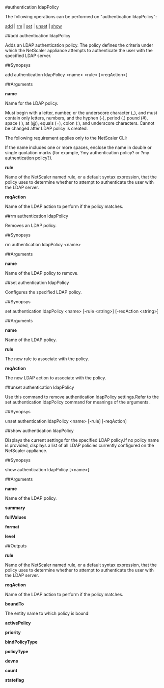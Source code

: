 #authentication ldapPolicy

The following operations can be performed on "authentication ldapPolicy":


[add](#add-authentication-ldappolicy) | [rm](#rm-authentication-ldappolicy) | [set](#set-authentication-ldappolicy) | [unset](#unset-authentication-ldappolicy) | [show](#show-authentication-ldappolicy)

##add authentication ldapPolicy

Adds an LDAP authentication policy. The policy defines the criteria under which the NetScaler appliance attempts to authenticate the user with the specified LDAP server.


##Synopsys

add authentication ldapPolicy &lt;name> &lt;rule> [&lt;reqAction>]


##Arguments

<b>name</b>
Name for the LDAP policy. 
Must begin with a letter, number, or the underscore character (_), and must contain only letters, numbers, and the hyphen (-), period (.) pound (#), space ( ), at (@), equals (=), colon (:), and underscore characters. Cannot be changed after LDAP policy is created.
The following requirement applies only to the NetScaler CLI:
If the name includes one or more spaces, enclose the name in double or single quotation marks (for example, ?my authentication policy? or ?my authentication policy?).

<b>rule</b>
Name of the NetScaler named rule, or a default syntax expression, that the policy uses to determine whether to attempt to authenticate the user with the LDAP server.

<b>reqAction</b>
Name of the LDAP action to perform if the policy matches.



##rm authentication ldapPolicy

Removes an LDAP policy.


##Synopsys

rm authentication ldapPolicy &lt;name>


##Arguments

<b>name</b>
Name of the LDAP policy to remove.



##set authentication ldapPolicy

Configures the specified LDAP policy.


##Synopsys

set authentication ldapPolicy &lt;name> [-rule &lt;string>] [-reqAction &lt;string>]


##Arguments

<b>name</b>
Name of the LDAP policy.

<b>rule</b>
The new rule to associate with the policy.

<b>reqAction</b>
The new LDAP action to associate with the policy.



##unset authentication ldapPolicy

Use this command to remove authentication ldapPolicy settings.Refer to the set authentication ldapPolicy command for meanings of the arguments.


##Synopsys

unset authentication ldapPolicy &lt;name> [-rule] [-reqAction]


##show authentication ldapPolicy

Displays the current settings for the specified LDAP policy.If no policy name is provided, displays a list of all LDAP policies currently configured on the NetScaler appliance.


##Synopsys

show authentication ldapPolicy [&lt;name>]


##Arguments

<b>name</b>
Name of the LDAP policy.

<b>summary</b>

<b>fullValues</b>

<b>format</b>

<b>level</b>



##Outputs

<b>rule</b>
Name of the NetScaler named rule, or a default syntax expression, that the policy uses to determine whether to attempt to authenticate the user with the LDAP server.

<b>reqAction</b>
Name of the LDAP action to perform if the policy matches.

<b>boundTo</b>
The entity name to which policy is bound

<b>activePolicy</b>

<b>priority</b>

<b>bindPolicyType</b>

<b>policyType</b>

<b>devno</b>

<b>count</b>

<b>stateflag</b>



